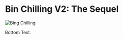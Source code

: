 # Bin Chilling V2: The Sequel

![Bing Chilling](https://user-images.githubusercontent.com/62379502/221360884-8f2e8b8e-6f88-4fc1-98c8-ff4f00cf9900.gif)

Bottom Text.
